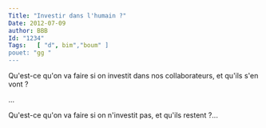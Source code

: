 ```yaml
---
Title: "Investir dans l'humain ?"
Date: 2012-07-09
author: BBB
Id: "1234"
Tags:   [ "d", bim","boum" ]
pouet: "gg "
---
```




Qu'est-ce qu'on va faire si on investit dans nos collaborateurs, et
qu'ils s'en vont ?

...

Qu'est-ce qu'on va faire si on n'investit pas, et qu'ils restent ?...


